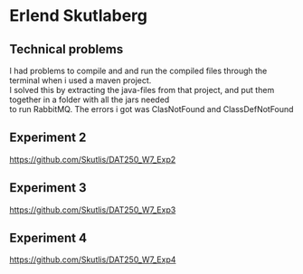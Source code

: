 # Erlend Skutlaberg

## Technical problems

I had problems to compile and and run the compiled files through the terminal when i used a maven project. <br>
I solved this by extracting the java-files from that project, and put them together in a folder with all the jars needed<br>
to run RabbitMQ. The errors i got was ClasNotFound and ClassDefNotFound

## Experiment 2

https://github.com/Skutlis/DAT250_W7_Exp2

## Experiment 3

https://github.com/Skutlis/DAT250_W7_Exp3

## Experiment 4

https://github.com/Skutlis/DAT250_W7_Exp4
